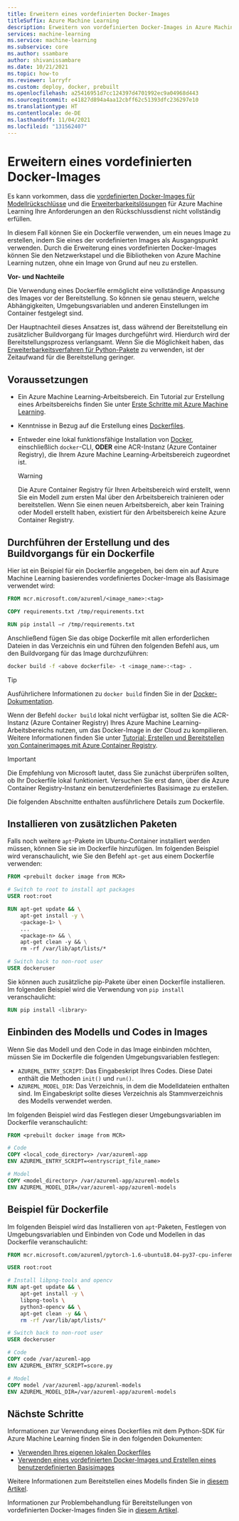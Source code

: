 ```yaml
---
title: Erweitern eines vordefinierten Docker-Images
titleSuffix: Azure Machine Learning
description: Erweitern von vordefinierten Docker-Images in Azure Machine Learning
services: machine-learning
ms.service: machine-learning
ms.subservice: core
ms.author: ssambare
author: shivanissambare
ms.date: 10/21/2021
ms.topic: how-to
ms.reviewer: larryfr
ms.custom: deploy, docker, prebuilt
ms.openlocfilehash: a25416951d7cc124397d4701992ec9a04968d443
ms.sourcegitcommit: e41827d894a4aa12cbff62c51393dfc236297e10
ms.translationtype: HT
ms.contentlocale: de-DE
ms.lasthandoff: 11/04/2021
ms.locfileid: "131562407"
---
```

# <a name="extend-a-prebuilt-docker-image"></a>Erweitern eines vordefinierten Docker-Images

Es kann vorkommen, dass die [vordefinierten Docker-Images für Modellrückschlüsse](concept-prebuilt-docker-images-inference.md) und die [Erweiterbarkeitslösungen](./how-to-prebuilt-docker-images-inference-python-extensibility.md) für Azure Machine Learning Ihre Anforderungen an den Rückschlussdienst nicht vollständig erfüllen.

In diesem Fall können Sie ein Dockerfile verwenden, um ein neues Image zu erstellen, indem Sie eines der vordefinierten Images als Ausgangspunkt verwenden. Durch die Erweiterung eines vordefinierten Docker-Images können Sie den Netzwerkstapel und die Bibliotheken von Azure Machine Learning nutzen, ohne ein Image von Grund auf neu zu erstellen.

**Vor- und Nachteile**

Die Verwendung eines Dockerfile ermöglicht eine vollständige Anpassung des Images vor der Bereitstellung. So können sie genau steuern, welche Abhängigkeiten, Umgebungsvariablen und anderen Einstellungen im Container festgelegt sind.

Der Hauptnachteil dieses Ansatzes ist, dass während der Bereitstellung ein zusätzlicher Buildvorgang für Images durchgeführt wird. Hierdurch wird der Bereitstellungsprozess verlangsamt. Wenn Sie die Möglichkeit haben, das [Erweiterbarkeitsverfahren für Python-Pakete](./how-to-prebuilt-docker-images-inference-python-extensibility.md) zu verwenden, ist der Zeitaufwand für die Bereitstellung geringer.
## <a name="prerequisites"></a>Voraussetzungen

* Ein Azure Machine Learning-Arbeitsbereich. Ein Tutorial zur Erstellung eines Arbeitsbereichs finden Sie unter [Erste Schritte mit Azure Machine Learning](quickstart-create-resources.md).
* Kenntnisse in Bezug auf die Erstellung eines [Dockerfiles](https://docs.docker.com/engine/reference/builder/).
* Entweder eine lokal funktionsfähige Installation von [Docker](https://www.docker.com/), einschließlich `docker`-CLI, **ODER** eine ACR-Instanz (Azure Container Registry), die Ihrem Azure Machine Learning-Arbeitsbereich zugeordnet ist.

    > [!WARNING]
    > Die Azure Container Registry für Ihren Arbeitsbereich wird erstellt, wenn Sie ein Modell zum ersten Mal über den Arbeitsbereich trainieren oder bereitstellen. Wenn Sie einen neuen Arbeitsbereich, aber kein Training oder Modell erstellt haben, existiert für den Arbeitsbereich keine Azure Container Registry.
## <a name="create-and-build-dockerfile"></a>Durchführen der Erstellung und des Buildvorgangs für ein Dockerfile

Hier ist ein Beispiel für ein Dockerfile angegeben, bei dem ein auf Azure Machine Learning basierendes vordefiniertes Docker-Image als Basisimage verwendet wird:

```Dockerfile
FROM mcr.microsoft.com/azureml/<image_name>:<tag>

COPY requirements.txt /tmp/requirements.txt

RUN pip install –r /tmp/requirements.txt
```

Anschließend fügen Sie das obige Dockerfile mit allen erforderlichen Dateien in das Verzeichnis ein und führen den folgenden Befehl aus, um den Buildvorgang für das Image durchzuführen:

```bash
docker build -f <above dockerfile> -t <image_name>:<tag> .
```

> [!TIP]
> Ausführlichere Informationen zu `docker build` finden Sie in der [Docker-Dokumentation](https://docs.docker.com/engine/reference/commandline/build/).

Wenn der Befehl `docker build` lokal nicht verfügbar ist, sollten Sie die ACR-Instanz (Azure Container Registry) Ihres Azure Machine Learning-Arbeitsbereichs nutzen, um das Docker-Image in der Cloud zu kompilieren. Weitere Informationen finden Sie unter [Tutorial: Erstellen und Bereitstellen von Containerimages mit Azure Container Registry](../container-registry/container-registry-tutorial-quick-task.md).

> [!IMPORTANT]
> Die Empfehlung von Microsoft lautet, dass Sie zunächst überprüfen sollten, ob Ihr Dockerfile lokal funktioniert. Versuchen Sie erst dann, über die Azure Container Registry-Instanz ein benutzerdefiniertes Basisimage zu erstellen.

Die folgenden Abschnitte enthalten ausführlichere Details zum Dockerfile.

## <a name="install-extra-packages"></a>Installieren von zusätzlichen Paketen

Falls noch weitere `apt`-Pakete im Ubuntu-Container installiert werden müssen, können Sie sie im Dockerfile hinzufügen. Im folgenden Beispiel wird veranschaulicht, wie Sie den Befehl `apt-get` aus einem Dockerfile verwenden:

```Dockerfile
FROM <prebuilt docker image from MCR>

# Switch to root to install apt packages
USER root:root

RUN apt-get update && \
    apt-get install -y \
    <package-1> \
    ... 
    <package-n> && \
    apt-get clean -y && \
    rm -rf /var/lib/apt/lists/*

# Switch back to non-root user
USER dockeruser
```

Sie können auch zusätzliche pip-Pakete über einen Dockerfile installieren. Im folgenden Beispiel wird die Verwendung von `pip install` veranschaulicht:

```Dockerfile
RUN pip install <library>
```

<a id="buildmodel"></a>

## <a name="build-model-and-code-into-images"></a>Einbinden des Modells und Codes in Images

Wenn Sie das Modell und den Code in das Image einbinden möchten, müssen Sie im Dockerfile die folgenden Umgebungsvariablen festlegen:

* `AZUREML_ENTRY_SCRIPT`: Das Eingabeskript Ihres Codes. Diese Datei enthält die Methoden `init()` und `run()`.
* `AZUREML_MODEL_DIR`: Das Verzeichnis, in dem die Modelldateien enthalten sind. Im Eingabeskript sollte dieses Verzeichnis als Stammverzeichnis des Modells verwendet werden.

Im folgenden Beispiel wird das Festlegen dieser Umgebungsvariablen im Dockerfile veranschaulicht:

```Dockerfile
FROM <prebuilt docker image from MCR>

# Code
COPY <local_code_directory> /var/azureml-app
ENV AZUREML_ENTRY_SCRIPT=<entryscript_file_name>

# Model
COPY <model_directory> /var/azureml-app/azureml-models
ENV AZUREML_MODEL_DIR=/var/azureml-app/azureml-models
```

## <a name="example-dockerfile"></a>Beispiel für Dockerfile

Im folgenden Beispiel wird das Installieren von `apt`-Paketen, Festlegen von Umgebungsvariablen und Einbinden von Code und Modellen in das Dockerfile veranschaulicht:

```Dockerfile
FROM mcr.microsoft.com/azureml/pytorch-1.6-ubuntu18.04-py37-cpu-inference:latest 

USER root:root

# Install libpng-tools and opencv
RUN apt-get update && \
    apt-get install -y \
    libpng-tools \
    python3-opencv && \
    apt-get clean -y && \
    rm -rf /var/lib/apt/lists/*

# Switch back to non-root user
USER dockeruser

# Code
COPY code /var/azureml-app
ENV AZUREML_ENTRY_SCRIPT=score.py

# Model
COPY model /var/azureml-app/azureml-models
ENV AZUREML_MODEL_DIR=/var/azureml-app/azureml-models
```

## <a name="next-steps"></a>Nächste Schritte

Informationen zur Verwendung eines Dockerfiles mit dem Python-SDK für Azure Machine Learning finden Sie in den folgenden Dokumenten:

* [Verwenden Ihres eigenen lokalen Dockerfiles](how-to-use-environments.md#use-your-own-dockerfile)
* [Verwenden eines vordefinierten Docker-Images und Erstellen eines benutzerdefinierten Basisimages](how-to-use-environments.md#use-a-prebuilt-docker-image)

Weitere Informationen zum Bereitstellen eines Modells finden Sie in [diesem Artikel](how-to-deploy-and-where.md).

Informationen zur Problembehandlung für Bereitstellungen von vordefinierten Docker-Images finden Sie in [diesem Artikel](how-to-troubleshoot-prebuilt-docker-image-inference.md).
